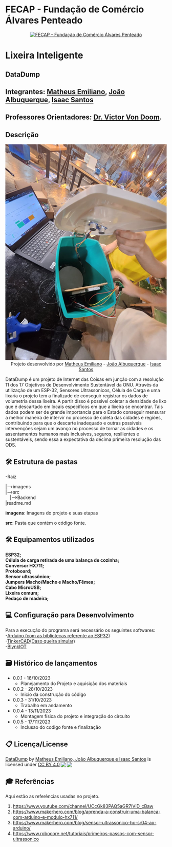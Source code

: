 # FECAP - Fundação de Comércio Álvares Penteado

<p align="center">
<a href= "https://www.fecap.br/"><img src="https://encrypted-tbn0.gstatic.com/images?q=tbn:ANd9GcRhZPrRa89Kma0ZZogxm0pi-tCn_TLKeHGVxywp-LXAFGR3B1DPouAJYHgKZGV0XTEf4AE&usqp=CAU" alt="FECAP - Fundação de Comércio Álvares Penteado" border="0"></a>
</p>

# Lixeira Inteligente

## DataDump

## Integrantes: <a href="https://github.com/msouza28">Matheus Emiliano</a>, <a href="https://github.com/belacor/">João Albuquerque</a>, <a href="https://github.com/IsaacMozilinha/">Isaac Santos</a>

## Professores Orientadores: <a href="https://www.linkedin.com/in/victorbarq/">Dr. Victor Von Doom</a>.   

## Descrição

<p align="center">
<img src="https://github.com/2023-2-NADS1/Grupo9/blob/main/imagens/WhatsApp%20Image%202023-11-24%20at%2010.45.44%20(1).jpeg" alt="LIXEIRA INTELIGENTE" border="0">
  Projeto desenvolvido por <a href="https://github.com/msouza28">Matheus Emiliano</a>  - <a href="https://github.com/belacor/"> João Albuquerque</a> - <a href="https://github.com/IsaacMozilinha/">Isaac Santos</a>
</p>

DataDump é um projeto de Internet das Coisas em junção com a resolução 11 dos 17 Objetivos de Desenvolvimento Sustentável da ONU.
Através da utilização de um ESP-32, Sensores Ultrassonicos, Célula de Carga e uma lixaria o projeto tem a finalizade de conseguir registrar os dados de volumetria dessa lixeira. A partir disso é possivel coletar a densidade de lixo que é descartado em locais especificos em que a lixeira se encontrar. Tais dados podem ser de grande importancia para o Estado conseguir mensurar a melhor maneira de intervir no processo de coleta das cidades e regiões, contribuindo para que o descarte inadequado e outras possiveis intervenções sejam um avanço no processo de tornar as cidades e os assentamentos humanos mais inclusivos, seguros, resilientes e sustentáveis, sendo essa a expectativa da décima primeira resolução das ODS. 

## 🛠 Estrutura de pastas

-Raiz<br>

|-->imagens<br>
|-->src<br>
  &emsp;|-->Backend<br>
|readme.md<br>


<b>imagens</b>: Imagens do projeto e suas etapas

<b>src</b>: Pasta que contém o código fonte.

## 🛠 Equipamentos utilizados

<b>ESP32;</b> <br>
<b>Célula de carga retirada de uma balança de cozinha;</b> <br>
<b>Conversor HX711;</b> <br>
<b>Protoboard;</b> <br>
<b>Sensor ultrassônico;</b> <br>
<b>Jumpers Macho/Macho e Macho/Fêmea;</b> <br>
<b>Cabo MicroUSB;</b> <br>
<b>Lixeira comum;</b> <br>
<b>Pedaço de madeira;</b> <br>

## 💻 Configuração para Desenvolvimento

Para a execução do programa será necessário os seguintes softwares: <br>
-<a href="https://www.arduino.cc/en/software">Arduino (com as bibliotecas referente ao ESP32)</a> <br>
-<a href="https://www.tinkercad.com/">TinkerCAD(Caso queira simular)</a> <br>
-<a href="https://blynk.io/">BlynkIOT</a>



## 🗃 Histórico de lançamentos

* 0.0.1 - 16/10/2023
    * Planejamento do Projeto e aquisição dos materiais
* 0.0.2 - 28/10/2023
    * Inicio da construção do código
* 0.0.3 - 31/10/2023
    * Trabalho em andamento
* 0.0.4 - 13/11/2023
    * Montagem física do projeto e integração do circuito
* 0.0.5 - 17/11/2023
    * Inclusao do codigo fonte  e finalização
      

## 📋 Licença/License
<p xmlns:cc="http://creativecommons.org/ns#" xmlns:dct="http://purl.org/dc/terms/"><a property="dct:title" rel="cc:attributionURL" href="https://github.com/2023-2-NADS1/Grupo9">DataDump</a> by <a rel="cc:attributionURL dct:creator" property="cc:attributionName" href="https://github.com/2023-2-NADS1/Grupo9">Matheus Emiliano, João Albuquerque e Isaac Santos</a> is licensed under <a href="http://creativecommons.org/licenses/by/4.0/?ref=chooser-v1" target="_blank" rel="license noopener noreferrer" style="display:inline-block;">CC BY 4.0<img style="height:22px!important;margin-left:3px;vertical-align:text-bottom;" src="https://mirrors.creativecommons.org/presskit/icons/cc.svg?ref=chooser-v1"><img style="height:22px!important;margin-left:3px;vertical-align:text-bottom;" src="https://mirrors.creativecommons.org/presskit/icons/by.svg?ref=chooser-v1"></a></p>

## 🎓 Referências

Aqui estão as referências usadas no projeto.

1. <https://www.youtube.com/channel/UCcGk83PAQ5aGR7IVlD_cBaw>
2. <https://www.makerhero.com/blog/aprenda-a-construir-uma-balanca-com-arduino-e-modulo-hx711/>
3. <https://www.makerhero.com/blog/sensor-ultrassonico-hc-sr04-ao-arduino/>
4. <https://www.robocore.net/tutoriais/primeiros-passos-com-sensor-ultrassonico>

